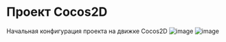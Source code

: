 # Проект Cocos2D
Начальная конфигурация проекта на движке Cocos2D
![image](https://user-images.githubusercontent.com/92641804/176039988-4dec5356-34ae-443d-a2f0-44a59812717b.png) 
![image](https://user-images.githubusercontent.com/92641804/176039936-7269ddb1-0af6-443a-bd61-7ca17d324ce4.png)
